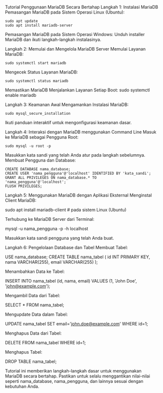 
  Tutorial Penggunaan MariaDB Secara Bertahap
  Langkah 1: Instalasi MariaDB
  Pemasangan MariaDB pada Sistem Operasi Linux (Ubuntu):

    sudo apt update
    sudo apt install mariadb-server

 Pemasangan MariaDB pada Sistem Operasi Windows:
 Unduh installer MariaDB dan ikuti langkah-langkah instalasinya.

 Langkah 2: Memulai dan Mengelola MariaDB Server
 Memulai Layanan MariaDB:

    sudo systemctl start mariadb

 Mengecek Status Layanan MariaDB:
   
    sudo systemctl status mariadb

Memastikan MariaDB Menjalankan Layanan Setiap Boot:
    sudo systemctl enable mariadb

Langkah 3: Keamanan Awal
Mengamankan Instalasi MariaDB:
 
    sudo mysql_secure_installation

Ikuti panduan interaktif untuk mengonfigurasi keamanan dasar.

Langkah 4: Interaksi dengan MariaDB menggunakan Command Line
Masuk ke MariaDB sebagai Pengguna Root:
 
    sudo mysql -u root -p

Masukkan kata sandi yang telah Anda atur pada langkah sebelumnya.
Membuat Pengguna dan Database:
  
    CREATE DATABASE nama_database;
    CREATE USER 'nama_pengguna'@'localhost' IDENTIFIED BY 'kata_sandi';
    GRANT ALL PRIVILEGES ON nama_database.* TO 'nama_pengguna'@'localhost';
    FLUSH PRIVILEGES;

Langkah 5: Menggunakan MariaDB dengan Aplikasi Eksternal
Menginstal Client MariaDB:
   
   sudo apt install mariadb-client   # pada sistem Linux (Ubuntu)

Terhubung ke MariaDB Server dari Terminal:
   
   mysql -u nama_pengguna -p -h localhost

Masukkan kata sandi pengguna yang telah Anda buat.

Langkah 6: Pengelolaan Database dan Tabel
Membuat Tabel:
  
  USE nama_database;
  CREATE TABLE nama_tabel (
  id INT PRIMARY KEY,
  nama VARCHAR(255),
  email VARCHAR(255)
 );

Menambahkan Data ke Tabel:
 
  INSERT INTO nama_tabel (id, nama, email) VALUES (1, 'John Doe', 'john@example.com');

Mengambil Data dari Tabel:
 
  SELECT * FROM nama_tabel;

Mengupdate Data dalam Tabel:
 
  UPDATE nama_tabel SET email='john.doe@example.com' WHERE id=1;

Menghapus Data dari Tabel:
 
  DELETE FROM nama_tabel WHERE id=1;

Menghapus Tabel:
 
  DROP TABLE nama_tabel;

Tutorial ini memberikan langkah-langkah dasar untuk menggunakan MariaDB secara bertahap. Pastikan untuk selalu menggantikan nilai-nilai seperti nama_database, nama_pengguna, dan lainnya sesuai dengan kebutuhan Anda.





